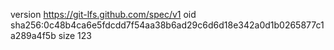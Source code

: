 version https://git-lfs.github.com/spec/v1
oid sha256:0c48b4ca6e5fdcdd7f54aa38b6ad29c6d6d18e342a0d1b0265877c1a289a4f5b
size 123
